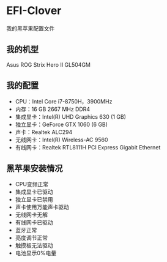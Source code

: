 # EFI-Clover
我的黑苹果配置文件

## 我的机型
Asus ROG Strix Hero II GL504GM

## 我的配置
* CPU：Intel Core i7-8750H，3900MHz
* 内存：16 GB 2667 MHz DDR4
* 集成显卡：Intel(R) UHD Graphics 630 (1 GB)
* 独立显卡：GeForce GTX 1060 (6 GB)
* 声卡：Realtek ALC294
* 无线网卡：Intel(R) Wireless-AC 9560
* 有线网卡：Realtek RTL8111H PCI Express Gigabit Ethernet

## 黑苹果安装情况
* CPU变频正常
* 集成显卡已驱动
* 独立显卡已禁用
* 声卡使用万能声卡驱动
* 无线网卡无解
* 有线网卡已驱动
* 蓝牙正常
* 亮度调节正常
* 触摸板无法驱动
* 电池显示0%电量